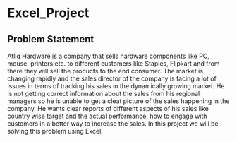 # Excel_Project
## Problem Statement
Atliq Hardware is a company that sells hardware components like PC, mouse, printers etc. to different customers like Staples, Flipkart and from there they will sell the products to the end consumer. The market is changing rapidly and the sales director of the company is facing a lot of issues in terms of tracking his sales in the dynamically growing market. He is not getting correct information about the sales from his regional managers so he is unable to get a cleat picture of the sales happening in the company. He wants clear reports of different aspects of his sales like country wise target and the actual performance, how to engage with customers in a better way to increase the sales. In this project we will be solving this problem using Excel. 
